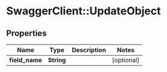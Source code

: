 # SwaggerClient::UpdateObject

## Properties
Name | Type | Description | Notes
------------ | ------------- | ------------- | -------------
**field_name** | **String** |  | [optional] 


